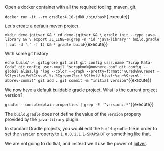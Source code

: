 Open a docker container with all the required tooling: maven, git.

`docker run -it --rm gradle:4.10-jdk8 /bin/bash`{{execute}} 

Let's create a default maven project.

`mkdir demo-jgitver && \
 cd demo-jgitver && \
 gradle init --type java-library && \
 export JL_LINE=$(grep -n "id 'java-library'" build.gradle | cut -d ':' -f 1) && \
 gradle build`{{execute}}

With some git history

`echo build/ > .gitignore
git init
git config user.name "Scrap Kata-Coda"
git config user.email "scrapbook@nowhere.com"
git config --global alias.lg "log --color --graph --pretty=format:'%Cred%h%Creset -%C(yellow)%d%Creset %s %Cgreen(%cr) %C(bold blue)<%an>%Creset' --abbrev-commit"
git add .
git commit -m "initial version"`{{execute}}

We now have a default buildable gradle project.
What is the current project version?

`gradle --console=plain properties | grep -E '^version:.*'`{{execute}}

The `build.gradle` does not define the value of the `version` property provided by the `java-library` plugin.

In standard Gradle projects, you would edit the `build.gradle` file in order to set the `version` property to `1.0.0`, `2.1.1-SNAPSHOT` or something like that.

We are not going to do that, and instead we'll use the power of [jgitver](https://jgitver.github.io). 